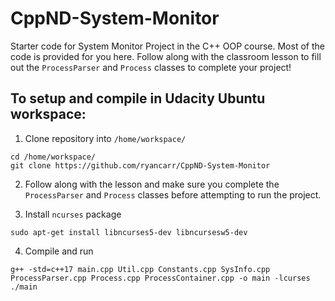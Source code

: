 # CppND-System-Monitor

Starter code for System Monitor Project in the C++ OOP course. Most of the code is provided for you here. Follow along with the classroom lesson to fill out the `ProcessParser` and `Process` classes to complete your project!

## To setup and compile in Udacity Ubuntu workspace:

1. Clone repository into `/home/workspace/`
```
cd /home/workspace/
git clone https://github.com/ryancarr/CppND-System-Monitor
```
2. Follow along with the lesson and make sure you complete the `ProcessParser` and `Process` classes before attempting to run the project.

3. Install `ncurses` package
```
sudo apt-get install libncurses5-dev libncursesw5-dev
```
4. Compile and run
```
g++ -std=c++17 main.cpp Util.cpp Constants.cpp SysInfo.cpp ProcessParser.cpp Process.cpp ProcessContainer.cpp -o main -lcurses
./main
```
